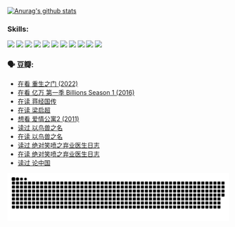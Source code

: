 
[![Anurag's github stats](https://github-readme-stats.vercel.app/api?username=w940853815)](https://github.com/anuraghazra/github-readme-stats)

### Skills:

<code><img height="32" src="https://cdn.jsdelivr.net/npm/simple-icons@v5/icons/python.svg"></code>
<code><img height="32" src="https://cdn.jsdelivr.net/npm/simple-icons@v5/icons/javascript.svg"></code>
<code><img height="32" src="https://cdn.jsdelivr.net/npm/simple-icons@v5/icons/django.svg"></code>
<code><img height="32" src="https://cdn.jsdelivr.net/npm/simple-icons@v5/icons/flask.svg"></code>
<code><img height="32" src="https://cdn.jsdelivr.net/npm/simple-icons@v5/icons/vuetify.svg"></code>
<code><img height="32" src="https://cdn.jsdelivr.net/npm/simple-icons@v5/icons/git.svg"></code>
<code><img height="32" src="https://cdn.jsdelivr.net/npm/simple-icons@v5/icons/docker.svg"></code>
<code><img height="32" src="https://cdn.jsdelivr.net/npm/simple-icons@v5/icons/postgresql.svg"></code>
<code><img height="32" src="https://cdn.jsdelivr.net/npm/simple-icons@v5/icons/elasticsearch.svg"></code>
<code><img height="32" src="https://cdn.jsdelivr.net/npm/simple-icons@v5/icons/macos.svg"></code>
<code><img height="32" src="https://cdn.jsdelivr.net/npm/simple-icons@v5/icons/linux.svg"></code>

### 🗣 豆瓣:

<!-- DOUBAN-ACTIVITIES:START -->
- [在看 重生之门‎ (2022)](https://www.douban.com/people/136069238/status/3882598762/?_i=54287394)
- [在看 亿万 第一季 Billions Season 1‎ (2016)](https://www.douban.com/people/136069238/status/3878098700/?_i=54287394)
- [在读 蒋经国传](https://www.douban.com/people/136069238/status/3877458956/?_i=54287394)
- [在读 梁启超](https://www.douban.com/people/136069238/status/3876806133/?_i=54287394)
- [想看 爱情公寓2‎ (2011)](https://www.douban.com/people/136069238/status/3876682115/?_i=54287394)
- [读过 以鸟兽之名](https://www.douban.com/people/136069238/status/3876369302/?_i=54287394)
- [在读 以鸟兽之名](https://www.douban.com/people/136069238/status/3869094471/?_i=54287394)
- [读过 绝对笑喷之弃业医生日志](https://www.douban.com/people/136069238/status/3869093225/?_i=54287394)
- [在读 绝对笑喷之弃业医生日志](https://www.douban.com/people/136069238/status/3862106751/?_i=54287394)
- [读过 论中国](https://www.douban.com/people/136069238/status/3862105795/?_i=54287394)
<!-- DOUBAN-ACTIVITIES:END -->


![Snake animation](https://raw.githubusercontent.com/w940853815/w940853815/output/github-contribution-grid-snake.svg)

<!--
**w940853815/w940853815** is a ✨ _special_ ✨ repository because its `README.md` (this file) appears on your GitHub profile.

Here are some ideas to get you started:

- 🔭 I’m currently working on ...
- 🌱 I’m currently learning ...
- 👯 I’m looking to collaborate on ...
- 🤔 I’m looking for help with ...
- 💬 Ask me about ...
- 📫 How to reach me: ...
- 😄 Pronouns: ...
- ⚡ Fun fact: ...
-->
